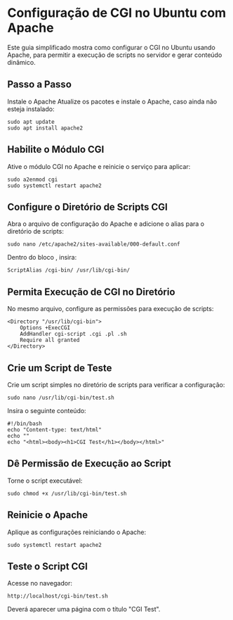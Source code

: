 # Configuração de CGI no Ubuntu com Apache
Este guia simplificado mostra como configurar o CGI no Ubuntu usando Apache, para permitir a execução de scripts no servidor e gerar conteúdo dinâmico.

## Passo a Passo
Instale o Apache
Atualize os pacotes e instale o Apache, caso ainda não esteja instalado:

```
sudo apt update
sudo apt install apache2
```

## Habilite o Módulo CGI
Ative o módulo CGI no Apache e reinicie o serviço para aplicar:

```
sudo a2enmod cgi
sudo systemctl restart apache2
```

## Configure o Diretório de Scripts CGI
Abra o arquivo de configuração do Apache e adicione o alias para o diretório de scripts:

```
sudo nano /etc/apache2/sites-available/000-default.conf
```
Dentro do bloco <VirtualHost>, insira:

```
ScriptAlias /cgi-bin/ /usr/lib/cgi-bin/
```

## Permita Execução de CGI no Diretório
No mesmo arquivo, configure as permissões para execução de scripts:

```
<Directory "/usr/lib/cgi-bin">
    Options +ExecCGI
    AddHandler cgi-script .cgi .pl .sh
    Require all granted
</Directory>
```

## Crie um Script de Teste
Crie um script simples no diretório de scripts para verificar a configuração:

```
sudo nano /usr/lib/cgi-bin/test.sh
```

Insira o seguinte conteúdo:

```
#!/bin/bash
echo "Content-type: text/html"
echo ""
echo "<html><body><h1>CGI Test</h1></body></html>"
```

## Dê Permissão de Execução ao Script
Torne o script executável:

```
sudo chmod +x /usr/lib/cgi-bin/test.sh
```

## Reinicie o Apache
Aplique as configurações reiniciando o Apache:

```
sudo systemctl restart apache2
```

## Teste o Script CGI
Acesse no navegador:

```
http://localhost/cgi-bin/test.sh
```

Deverá aparecer uma página com o título "CGI Test".
